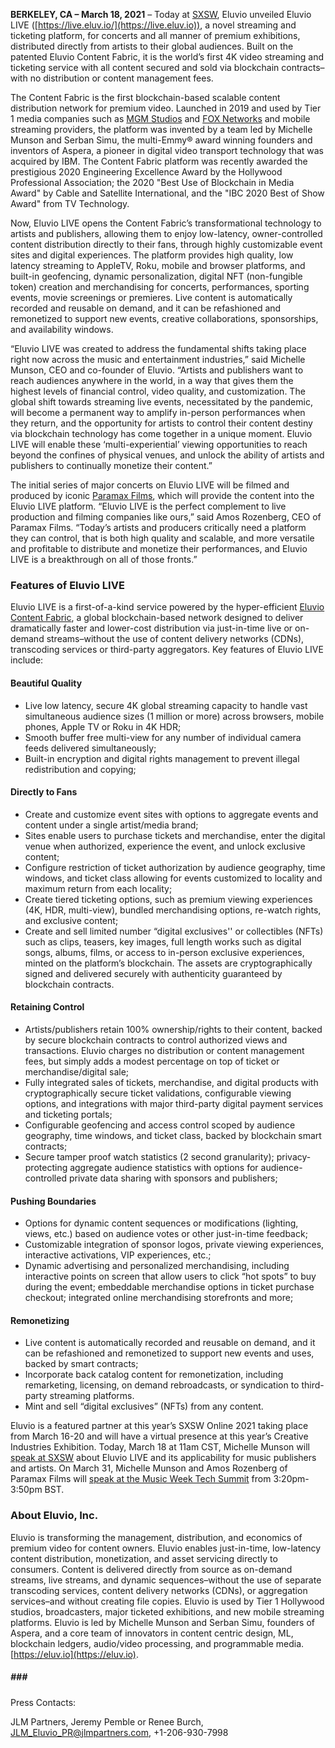 **BERKELEY, CA – March 18, 2021** – Today at
[SXSW](https://www.sxsw.com),
Eluvio unveiled Eluvio LIVE
([https://live.eluv.io/](https://live.eluv.io)),
a novel streaming and ticketing platform, for concerts and all manner of
premium exhibitions, distributed directly from artists to their global
audiences. Built on the patented Eluvio Content Fabric, it is the
world’s first 4K video streaming and ticketing service with all content
secured and sold via blockchain contracts– with no distribution or
content management fees.  

The Content Fabric is the first blockchain-based scalable content
distribution network for premium video. Launched in 2019 and used by
Tier 1 media companies such as [MGM
Studios](https://www.prnewswire.com/news-releases/eluvio-announces-partnership-with-mgm-for-next-generation-content-servicing-and-digital-marketing-platform-301221878.html) and
[FOX
Networks](https://www.mesaonline.org/2020/05/14/eluvio-a-new-age-of-video-distribution) and
mobile streaming providers, the platform was invented by a team led by
Michelle Munson and Serban Simu, the multi-Emmy® award winning founders
and inventors of Aspera, a pioneer in digital video transport technology
that was acquired by IBM. The Content Fabric platform was recently
awarded the prestigious 2020 Engineering Excellence Award by the
Hollywood Professional Association; the 2020 "Best Use of Blockchain in
Media Award" by Cable and Satellite International, and the "IBC 2020
Best of Show Award" from TV Technology. 

Now, Eluvio LIVE opens the Content Fabric’s transformational technology
to artists and publishers, allowing them to enjoy low-latency,
owner-controlled content distribution directly to their fans, through
highly customizable event sites and digital experiences. The platform
provides high quality, low latency streaming to AppleTV, Roku, mobile
and browser platforms, and built-in geofencing, dynamic personalization,
digital NFT (non-fungible token) creation and merchandising for
concerts, performances, sporting events, movie screenings or premieres.
Live content is automatically recorded and reusable on demand, and it
can be refashioned and remonetized to support new events, creative
collaborations, sponsorships, and availability windows.

“Eluvio LIVE was created to address the fundamental shifts taking place
right now across the music and entertainment industries,” said Michelle
Munson, CEO and co-founder of Eluvio. “Artists and publishers want to
reach audiences anywhere in the world, in a way that gives them the
highest levels of financial control, video quality, and customization.
The global shift towards streaming live events, necessitated by the
pandemic, will become a permanent way to amplify in-person performances
when they return, and the opportunity for artists to control their
content destiny via blockchain technology has come together in a unique
moment. Eluvio LIVE will enable these ‘multi-experiential’ viewing
opportunities to reach beyond the confines of physical venues, and
unlock the ability of artists and publishers to continually monetize
their content.”

The initial series of major concerts on Eluvio LIVE will be filmed and
produced by iconic [Paramax
Films](http://www.paramaxfilms.com/about.html),
which will provide the content into the Eluvio LIVE platform. “Eluvio
LIVE is the perfect complement to live production and filming companies
like ours,” said Amos Rozenberg, CEO of Paramax Films. “Today’s artists
and producers critically need a platform they can control, that is both
high quality and scalable, and more versatile and profitable to
distribute and monetize their performances, and Eluvio LIVE is a
breakthrough on all of those fronts.”        

 

### Features of Eluvio LIVE

Eluvio LIVE is a first-of-a-kind service powered by the hyper-efficient
[Eluvio Content
Fabric](https://www.eluv.io),
a global blockchain-based network designed to deliver dramatically
faster and lower-cost distribution via just-in-time live or on-demand
streams–without the use of content delivery networks (CDNs), transcoding
services or third-party aggregators. Key features of Eluvio LIVE
include:

#### Beautiful Quality

-   Live low latency, secure 4K global streaming capacity to handle vast
    simultaneous audience sizes (1 million or more) across browsers,
    mobile phones, Apple TV or Roku in 4K HDR;
-   Smooth buffer free multi-view for any number of individual camera
    feeds delivered simultaneously;
-   Built-in encryption and digital rights management to prevent illegal
    redistribution and copying;  

#### Directly to Fans

-   Create and customize event sites with options to aggregate events
    and content under a single artist/media brand;
-   Sites enable users to purchase tickets and merchandise, enter the
    digital venue when authorized, experience the event, and unlock
    exclusive content;
-   Configure restriction of ticket authorization by audience geography,
    time windows, and ticket class allowing for events customized to
    locality and maximum return from each locality;
-   Create tiered ticketing options, such as premium viewing experiences
    (4K, HDR, multi-view), bundled merchandising options, re-watch
    rights, and exclusive content;
-   Create and sell limited number “digital exclusives'' or collectibles
    (NFTs) such as clips, teasers, key images, full length works such as
    digital songs, albums, films, or access to in-person exclusive
    experiences, minted on the platform’s blockchain. The assets are
    cryptographically signed and delivered securely with authenticity
    guaranteed by blockchain contracts.

#### Retaining Control

-   Artists/publishers retain 100% ownership/rights to their content,
    backed by secure blockchain contracts to control authorized views
    and transactions. Eluvio charges no distribution or content
    management fees, but simply adds a modest percentage on top of
    ticket or merchandise/digital sale;
-   Fully integrated sales of tickets, merchandise, and digital products
    with cryptographically secure ticket validations, configurable
    viewing options, and integrations with major third-party digital
    payment services and ticketing portals;
-   Configurable geofencing and access control scoped by audience
    geography, time windows, and ticket class, backed by blockchain
    smart contracts;
-   Secure tamper proof watch statistics (2 second granularity);
    privacy-protecting aggregate audience statistics with options for
    audience-controlled private data sharing with sponsors and
    publishers;

#### Pushing Boundaries

-   Options for dynamic content sequences or modifications (lighting,
    views, etc.) based on audience votes or other just-in-time feedback;
-   Customizable integration of sponsor logos, private viewing
    experiences, interactive activations, VIP experiences, etc.;
-   Dynamic advertising and personalized merchandising, including
    interactive points on screen that allow users to click “hot spots”
    to buy during the event; embeddable merchandise options in ticket
    purchase checkout; integrated online merchandising storefronts and
    more;

#### Remonetizing

-   Live content is automatically recorded and reusable on demand, and
    it can be refashioned and remonetized to support new events and
    uses, backed by smart contracts;
-   Incorporate back catalog content for remonetization, including
    remarketing, licensing, on demand rebroadcasts, or syndication to
    third-party streaming platforms.
-   Mint and sell “digital exclusives” (NFTs) from any content.

Eluvio is a featured partner at this year’s SXSW Online 2021 taking
place from March 16-20 and will have a virtual presence at this year’s
Creative Industries Exhibition. Today, March 18 at 11am CST, Michelle
Munson will [speak at
SXSW](https://online.sxsw.com) about
Eluvio LIVE and its applicability for music publishers and artists. On
March 31, Michelle Munson and Amos Rozenberg of Paramax Films will
[speak at the Music Week Tech
Summit](https://www.musicweektechsummit.com) from
3:20pm-3:50pm BST.

### About Eluvio, Inc.

Eluvio is transforming the management, distribution, and economics of
premium video for content owners. Eluvio enables just-in-time,
low-latency content distribution, monetization, and asset servicing
directly to consumers. Content is delivered directly from source as
on-demand streams, live streams, and dynamic sequences–without the use
of separate transcoding services, content delivery networks (CDNs), or
aggregation services–and without creating file copies. Eluvio is used by
Tier 1 Hollywood studios, broadcasters, major ticketed exhibitions, and
new mobile streaming platforms. Eluvio is led by Michelle Munson and
Serban Simu, founders of Aspera, and a core team of innovators in
content centric design, ML, blockchain ledgers, audio/video processing,
and programmable media.
[https://eluv.io](https://eluv.io).

##### \#\#\#

Press Contacts:

JLM Partners, Jeremy Pemble or Renee Burch,
[JLM\_Eluvio\_PR@jlmpartners.com](mailto:JLM_Eluvio_PR@jlmpartners.com),
+1-206-930-7998
